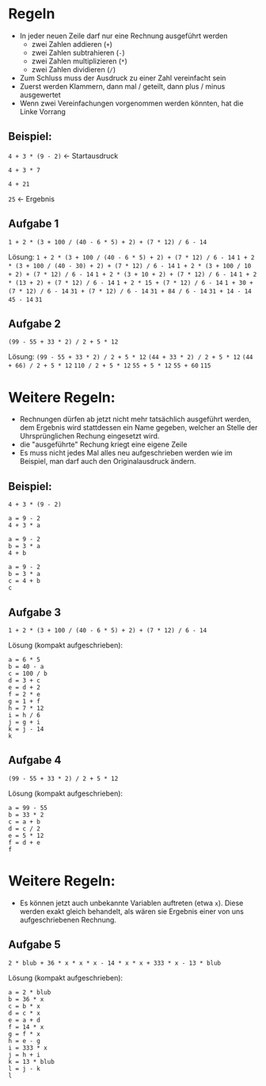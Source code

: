 
# Regeln
- In jeder neuen Zeile darf nur eine Rechnung ausgeführt werden
    - zwei Zahlen addieren (`+`)
    - zwei Zahlen subtrahieren (`-`)
    - zwei Zahlen multiplizieren (`*`)
    - zwei Zahlen dividieren (`/`)
- Zum Schluss muss der Ausdruck zu einer Zahl vereinfacht sein
- Zuerst werden Klammern, dann mal / geteilt, dann plus / minus ausgewertet
- Wenn zwei Vereinfachungen vorgenommen werden könnten, hat die Linke Vorrang


## Beispiel:
`4 + 3 * (9 - 2)` <- Startausdruck

`4 + 3 * 7`

`4 + 21`

`25` <- Ergebnis


## Aufgabe 1
`1 + 2 * (3 + 100 / (40 - 6 * 5) + 2) + (7 * 12) / 6 - 14`

Lösung:
`1 + 2 * (3 + 100 / (40 - 6 * 5) + 2) + (7 * 12) / 6 - 14`
`1 + 2 * (3 + 100 / (40 - 30) + 2) + (7 * 12) / 6 - 14`
`1 + 2 * (3 + 100 / 10 + 2) + (7 * 12) / 6 - 14`
`1 + 2 * (3 + 10 + 2) + (7 * 12) / 6 - 14`
`1 + 2 * (13 + 2) + (7 * 12) / 6 - 14`
`1 + 2 * 15 + (7 * 12) / 6 - 14`
`1 + 30 + (7 * 12) / 6 - 14`
`31 + (7 * 12) / 6 - 14`
`31 + 84 / 6 - 14`
`31 + 14 - 14`
`45 - 14`
`31`


## Aufgabe 2
`(99 - 55 + 33 * 2) / 2 + 5 * 12`

Lösung:
`(99 - 55 + 33 * 2) / 2 + 5 * 12`
`(44 + 33 * 2) / 2 + 5 * 12`
`(44 + 66) / 2 + 5 * 12`
`110 / 2 + 5 * 12`
`55 + 5 * 12`
`55 + 60`
`115`


# Weitere Regeln:
- Rechnungen dürfen ab jetzt nicht mehr tatsächlich ausgeführt werden, 
  dem Ergebnis wird stattdessen ein Name gegeben, 
  welcher an Stelle der Uhrsprünglichen Rechung eingesetzt wird.
- die "ausgeführte" Rechung kriegt eine eigene Zeile
- Es muss nicht jedes Mal alles neu aufgeschrieben werden wie im Beispiel, 
  man darf auch den Originalausdruck ändern.


## Beispiel:
```
4 + 3 * (9 - 2)
```

```
a = 9 - 2
4 + 3 * a
```

```
a = 9 - 2
b = 3 * a
4 + b
```

```
a = 9 - 2
b = 3 * a
c = 4 + b
c
```


## Aufgabe 3
```
1 + 2 * (3 + 100 / (40 - 6 * 5) + 2) + (7 * 12) / 6 - 14
```

Lösung (kompakt aufgeschrieben):
```
a = 6 * 5
b = 40 - a
c = 100 / b
d = 3 + c
e = d + 2
f = 2 * e
g = 1 + f
h = 7 * 12
i = h / 6
j = g + i
k = j - 14
k
```


## Aufgabe 4
```
(99 - 55 + 33 * 2) / 2 + 5 * 12
```

Lösung (kompakt aufgeschrieben):
```
a = 99 - 55
b = 33 * 2
c = a + b
d = c / 2
e = 5 * 12
f = d + e
f
```


# Weitere Regeln:
- Es können jetzt auch unbekannte Variablen auftreten (etwa `x`).
  Diese werden exakt gleich behandelt, als wären sie Ergebnis einer von uns aufgeschriebenen Rechnung.


## Aufgabe 5
```
2 * blub + 36 * x * x * x - 14 * x * x + 333 * x - 13 * blub
```

Lösung (kompakt aufgeschrieben):
```
a = 2 * blub
b = 36 * x
c = b * x
d = c * x
e = a + d
f = 14 * x
g = f * x
h = e - g
i = 333 * x
j = h + i
k = 13 * blub
l = j - k
l
```






